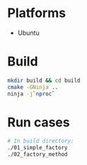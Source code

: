# Platforms
- Ubuntu

# Build
```bash
mkdir build && cd build
cmake -GNinja ..
ninja -j`nproc`

```

# Run cases
```bash
# In build directory:
./01_simple_factory
./02_factory_method
```

